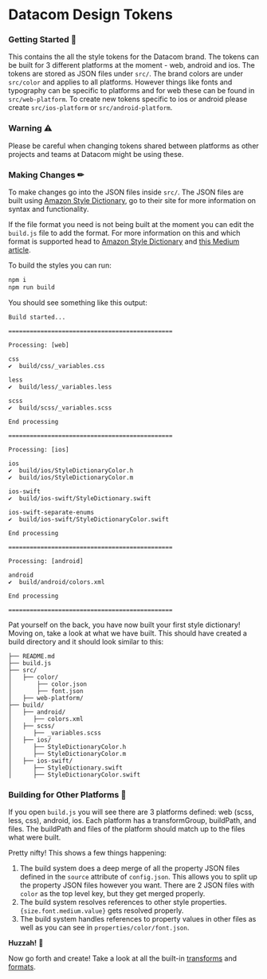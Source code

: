 # Datacom Design Tokens

### Getting Started 🚀
This contains the all the style tokens for the Datacom brand. The tokens can be built for 3 different platforms at the moment - web, android and ios. The tokens are stored as JSON files under `src/`. The brand colors are under `src/color` and applies to all platforms. However things like fonts and typography can be specific to platforms and for web these can be found in `src/web-platform`. To create new tokens specific to ios or android please create `src/ios-platform` or `src/android-platform`.

### Warning ⚠
Please be careful when changing tokens shared between platforms as other projects and teams at Datacom might be using these.

### Making Changes ✏
To make changes go into the JSON files inside `src/`. The JSON files are built using [Amazon Style Dictionary](https://amzn.github.io/style-dictionary/), go to their site for more information on syntax and functionality.

If the file format you need is not being built at the moment you can edit the `build.js` file to add the format. For more information on this and which format is supported head to [Amazon Style Dictionary](https://amzn.github.io/style-dictionary/) and [this Medium article](https://medium.com/@didoo/how-to-manage-your-design-tokens-with-style-dictionary-98c795b938aa).

To build the styles you can run:
```bash
npm i
npm run build
```

You should see something like this output:
```
Build started...

==============================================

Processing: [web]

css
✔︎  build/css/_variables.css

less
✔︎  build/less/_variables.less

scss
✔︎  build/scss/_variables.scss

End processing

==============================================

Processing: [ios]

ios
✔︎  build/ios/StyleDictionaryColor.h
✔︎  build/ios/StyleDictionaryColor.m

ios-swift
✔︎  build/ios-swift/StyleDictionary.swift

ios-swift-separate-enums
✔︎  build/ios-swift/StyleDictionaryColor.swift

End processing

==============================================

Processing: [android]

android
✔︎  build/android/colors.xml

End processing

==============================================

```

Pat yourself on the back, you have now built your first style dictionary! Moving on, take a look at what we have built. This should have created a build directory and it should look similar to this:
```
├── README.md
├── build.js
├── src/
│   ├── color/
│       ├── color.json
│       ├── font.json
│   ├── web-platform/   
├── build/
│   ├── android/
│      ├── colors.xml
│   ├── scss/
│      ├── _variables.scss
│   ├── ios/
│      ├── StyleDictionaryColor.h
│      ├── StyleDictionaryColor.m
│   ├── ios-swift/
│      ├── StyleDictionary.swift
│      ├── StyleDictionaryColor.swift
```

### Building for Other Platforms 🤖

If you open `build.js` you will see there are 3 platforms defined: web (scss, less, css), android, ios. Each platform has a transformGroup, buildPath, and files. The buildPath and files of the platform should match up to the files what were built. 

Pretty nifty! This shows a few things happening:
1. The build system does a deep merge of all the property JSON files defined in the `source` attribute of `config.json`. This allows you to split up the property JSON files however you want. There are 2 JSON files with `color` as the top level key, but they get merged properly.
2. The build system resolves references to other style properties. `{size.font.medium.value}` gets resolved properly.
3. The build system handles references to property values in other files as well as you can see in `properties/color/font.json`.


**Huzzah!** 🎉

Now go forth and create! Take a look at all the built-in [transforms](https://amzn.github.io/style-dictionary/#/transforms?id=pre-defined-transforms) and [formats](https://amzn.github.io/style-dictionary/#/formats?id=pre-defined-formats).
